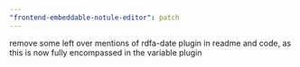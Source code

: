 ```yaml
---
"frontend-embeddable-notule-editor": patch
---
```


remove some left over mentions of rdfa-date plugin in readme and code, as this is now fully encompassed in the variable plugin
